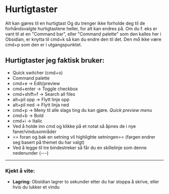# Hurtigtaster

Alt kan gjøres til en hurtigtast Og du trenger ikke forholde deg til de forhåndsvalgte hurtigtastene heller, for alt kan endres på. Om du f. eks er vant til at en "Command bar", eller "Command palette" som den kalles her i Obsidian, er knytta til cmd+k så kan du endre den til det. Den *må* ikke være cmd+p som den er i utgangspunktet.

## Hurtigtaster jeg faktisk bruker:

- Quick switcher (cmd+o)
- Command palette
- cmd+e -> Edit/preview
- cmd+enter -> Toggle checkbox
- cmd+shift+f -> Search all files
- alt+pil opp -> Flytt linje opp
- alt+pil ned -> Flytt linja ned
- cmd+p -> Meny til alle slags ting du kan gjøre. *Quick preview menu*
- cmd+b -> Bold
- cmd+i -> Italic
- Ved å holde inn cmd og klikke på et notat så åpnes de i nye faner/vindusområder
- == foran og bak en setning vil highlighte setningen== (fargen endrer seg basert på themet du har valgt)
- Ved å legge til tre bindestreker så får du en skillelinje som denne nedenunder (---)
---

### Kjekt å vite:

- **Lagring:** Obsidian lagrer to sekunder etter du har stoppa å skrive, eller hvis du lukker et vindu